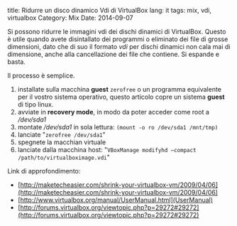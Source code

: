 title: Ridurre un disco dinamico Vdi di VirtualBox
lang: it
tags: mix, vdi, virtualbox
Category: Mix
Date: 2014-09-07

Si possono ridurre le immagini vdi dei dischi dinamici di VirtualBox. Questo è utile quando avete disintallato dei programmi o eliminato dei file di grosse dimensioni, dato che di suo il formato _vdi_ per dischi dinamici non cala mai di dimensione, anche alla cancellazione dei file che contiene. Si espande e basta.

Il processo è semplice.

1. installate sulla macchina **guest** `zerofree` o un programma equivalente per il vostro sistema operativo, questo articolo copre un sistema **guest** di tipo linux.
1. avviate in **recovery mode**, in modo da poter acceder come root a _/dev/sda1_
1. montate _/dev/sda1_ in sola lettura:   `(mount -o ro /dev/sda1 /mnt/tmp)`
1. lanciate "`zerofree /dev/sda1`"
1. spegnete la macchian virtuale
1. lanciate dalla macchina host: "`VBoxManage modifyhd –compact /path/to/virtualboximage.vdi`"

Link di approfondimento:

* [http://maketecheasier.com/shrink-your-virtualbox-vm/2009/04/06](http://maketecheasier.com/shrink-your-virtualbox-vm/2009/04/06)
* [http://www.virtualbox.org/manual/UserManual.html](UserManual)
*   [http://forums.virtualbox.org/viewtopic.php?p=29272#29272](http://forums.virtualbox.org/viewtopic.php?p=29272#29272)

